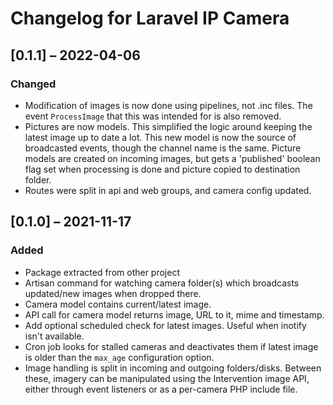# Changelog for Laravel IP Camera

## [0.1.1] – 2022-04-06
### Changed
- Modification of images is now done using pipelines, not .inc files.
  The event `ProcessImage` that this was intended for is also removed.
- Pictures are now models. This simplified the logic around keeping
  the latest image up to date a lot. This new model is now the source
  of broadcasted events, though the channel name is the same. Picture
  models are created on incoming images, but gets a 'published'
  boolean flag set when processing is done and picture copied to
  destination folder.
- Routes were split in api and web groups, and camera config updated.

## [0.1.0] – 2021-11-17

### Added
- Package extracted from other project
- Artisan command for watching camera folder(s) which broadcasts
  updated/new images when dropped there.
- Camera model contains current/latest image.
- API call for camera model returns image, URL to it, mime and timestamp.
- Add optional scheduled check for latest images. Useful when inotify
  isn't available.
- Cron job looks for stalled cameras and deactivates them if latest
  image is older than the `max_age` configuration option.
- Image handling is split in incoming and outgoing folders/disks.
  Between these, imagery can be manipulated using the Intervention
  image API, either through event listeners or as a per-camera PHP
  include file.
